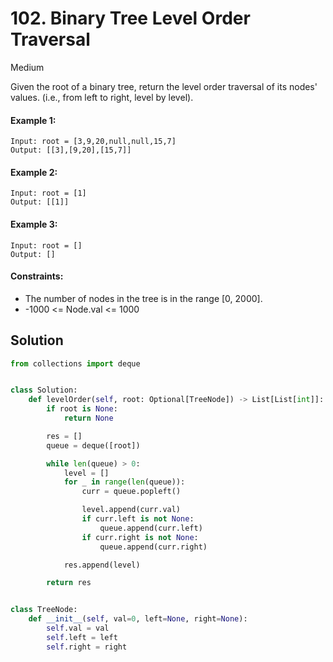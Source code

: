 # 102. Binary Tree Level Order Traversal

Medium

Given the root of a binary tree, return the level order traversal of its nodes'
values. (i.e., from left to right, level by level).

#### Example 1:

```
Input: root = [3,9,20,null,null,15,7]
Output: [[3],[9,20],[15,7]]
```

#### Example 2:

```
Input: root = [1]
Output: [[1]]
```

#### Example 3:

```
Input: root = []
Output: []
```

#### Constraints:

- The number of nodes in the tree is in the range [0, 2000].
- -1000 <= Node.val <= 1000

## Solution

```python
from collections import deque


class Solution:
    def levelOrder(self, root: Optional[TreeNode]) -> List[List[int]]:
        if root is None:
            return None

        res = []
        queue = deque([root])

        while len(queue) > 0:
            level = []
            for _ in range(len(queue)):
                curr = queue.popleft()

                level.append(curr.val)
                if curr.left is not None:
                    queue.append(curr.left)
                if curr.right is not None:
                    queue.append(curr.right)

            res.append(level)

        return res


class TreeNode:
    def __init__(self, val=0, left=None, right=None):
        self.val = val
        self.left = left
        self.right = right
```

